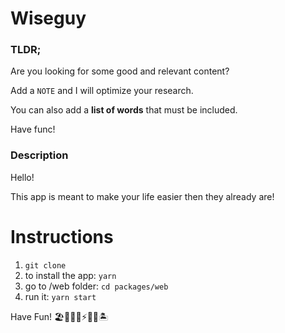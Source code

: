 # Wiseguy

### TLDR;

Are you looking for some good and relevant content?

Add a `NOTE` and I will optimize your research.

You can also add a **list of words** that must be included.

Have func!

### Description

Hello!

This app is meant to make your life easier then they already are!

# Instructions

1. `git clone`
1. to install the app: `yarn`
1. go to /web folder: `cd packages/web`
1. run it: `yarn start`

Have Fun! 🏖👾🦄🐾⚡️🐲🍖🏝
